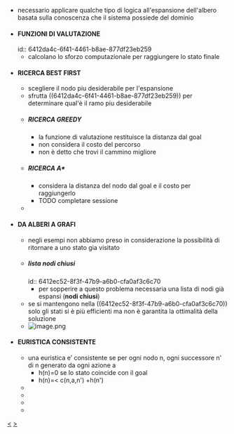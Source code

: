 - necessario applicare qualche tipo di logica all'espansione dell'albero basata sulla conoscenza che il sistema possiede del dominio
- #### FUNZIONI DI VALUTAZIONE
  id:: 6412da4c-6f41-4461-b8ae-877df23eb259
	- calcolano lo sforzo computazionale per raggiungere lo stato finale
- #### RICERCA BEST FIRST
	- scegliere il nodo piu desiderabile per l'espansione
	- sfrutta ((6412da4c-6f41-4461-b8ae-877df23eb259)) per determinare qual'è il ramo piu desiderabile
	- ##### RICERCA GREEDY
		- la funzione di valutazione restituisce la distanza dal goal
		- non considera il costo del percorso
		- non è detto che trovi il cammino migliore
	- ##### RICERCA A*
		- considera la distanza del nodo dal goal e il costo per raggiungerlo
		- TODO completare sessione
	-
- #### DA ALBERI A GRAFI
	- negli esempi non abbiamo preso in considerazione la possibilità di ritornare a uno stato gia visitato
	- ##### lista nodi chiusi
	  id:: 6412ec52-8f3f-47b9-a6b0-cfa0af3c6c70
		- per sopperire a questo problema necessaria una lista di nodi già espansi (**nodi chiusi**)
	- se si mantengono nella ((6412ec52-8f3f-47b9-a6b0-cfa0af3c6c70)) solo gli stati si è più efficienti ma non è garantita la ottimalità della soluzione
	- ![image.png](../assets/image_1678962162203_0.png)
- #### EURISTICA CONSISTENTE
	- una euristica e’ consistente se per ogni nodo n, ogni
	  successore n' di n generato da ogni azione a
		- h(n)=0 se lo stato coincide con il goal
		- h(n)=< c(n,a,n') +h(n')
	-
	-
	-
	-
[<](pages/computer_vision/object_detection/instance_level_object_detection.md) [>](pages/computer_vision/object_detection/shape_based_matching.md)
